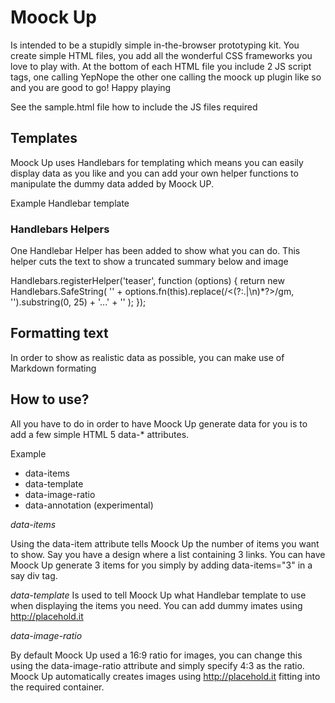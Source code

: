 # Moock Up
Is intended to be a stupidly simple in-the-browser prototyping kit. You create simple HTML files, you add all the wonderful CSS frameworks you love to play with. At the bottom of each HTML file you include 2 JS script tags, one calling YepNope the other one calling the moock up plugin like so and you are good to go! Happy playing

See the sample.html file how to include the JS files required
 <script src="//cdnjs.cloudflare.com/ajax/libs/yepnope/1.5.4/yepnope.min.js"></script>
 <script src="js/mookup-loader.js"></script>

## Templates
Moock Up uses Handlebars for templating which means you can easily display data as you like and you can add your own helper functions to manipulate the dummy data added by Moock UP.

Example Handlebar template

 <script id="tmpl-list" type="text/x-handlebars-template">
 <ul>
   {{#each items}}
   <li>{{{title}}}</li>
   {{/each}}
 </ul>
 </script>

### Handlebars Helpers
One Handlebar Helper has been added to show what you can do. This helper cuts the text to show a truncated summary below and image

 Handlebars.registerHelper('teaser', function (options) {
   return new Handlebars.SafeString(
     '<span>' + options.fn(this).replace(/<(?:.|\n)*?>/gm, '').substring(0, 25) + '...' + '</span>'
   );
 });

## Formatting text
In order to show as realistic data as possible, you can make use of Markdown formating

## How to use?
All you have to do in order to have Moock Up generate data for you is to add a few simple HTML 5 data-* attributes.

Example
<div data-items="1" data-template="tmpl-teaser" data-image-ratio="4:3"></div>

- data-items
- data-template
- data-image-ratio
- data-annotation (experimental)

_data-items_

Using the data-item attribute tells Moock Up the number of items you want to show. Say you have a design where a list containing 3 links. You can have Moock Up generate 3 items for you simply by adding data-items="3" in a say div tag.

_data-template_
Is used to tell Moock Up what Handlebar template to use when displaying the items you need. You can add dummy imates using http://placehold.it 


_data-image-ratio_

By default Moock Up used a 16:9 ratio for images, you can change this using the data-image-ratio attribute and simply specify 4:3 as the ratio.
Moock Up automatically creates images using http://placehold.it fitting into the required container.
